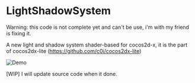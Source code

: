 # LightShadowSystem

Warning: this code is not complete yet and can't be use, i'm with my friend is fixing it.

A new light and shadow system shader-based for cocos2d-x, 
it is the part of cocos2dx-lite (https://github.com/c0i/cocos2dx-lite)

![Demo](https://github.com/namkazt/LightShadowSystem/blob/master/shadown.gif "demo shadow")

[WIP]
I will update source code when it done.
